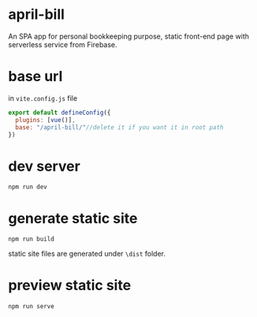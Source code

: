 # april-bill
An SPA app for personal bookkeeping purpose, static front-end page with serverless service from Firebase.

# base url

in `vite.config.js` file

```js
export default defineConfig({
  plugins: [vue()],
  base: "/april-bill/"//delete it if you want it in root path
})
```

# dev server

```
npm run dev
```

# generate static site

```
npm run build
```

static site files are generated under `\dist` folder.

# preview static site

```
npm run serve
```